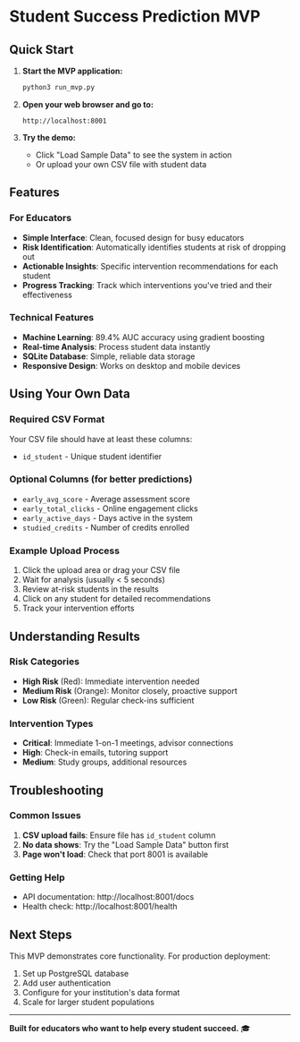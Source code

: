 # Student Success Prediction MVP

## Quick Start

1. **Start the MVP application:**
   ```bash
   python3 run_mvp.py
   ```

2. **Open your web browser and go to:**
   ```
   http://localhost:8001
   ```

3. **Try the demo:**
   - Click "Load Sample Data" to see the system in action
   - Or upload your own CSV file with student data

## Features

### For Educators
- **Simple Interface**: Clean, focused design for busy educators
- **Risk Identification**: Automatically identifies students at risk of dropping out
- **Actionable Insights**: Specific intervention recommendations for each student
- **Progress Tracking**: Track which interventions you've tried and their effectiveness

### Technical Features
- **Machine Learning**: 89.4% AUC accuracy using gradient boosting
- **Real-time Analysis**: Process student data instantly
- **SQLite Database**: Simple, reliable data storage
- **Responsive Design**: Works on desktop and mobile devices

## Using Your Own Data

### Required CSV Format
Your CSV file should have at least these columns:
- `id_student` - Unique student identifier

### Optional Columns (for better predictions)
- `early_avg_score` - Average assessment score
- `early_total_clicks` - Online engagement clicks
- `early_active_days` - Days active in the system
- `studied_credits` - Number of credits enrolled

### Example Upload Process
1. Click the upload area or drag your CSV file
2. Wait for analysis (usually < 5 seconds)
3. Review at-risk students in the results
4. Click on any student for detailed recommendations
5. Track your intervention efforts

## Understanding Results

### Risk Categories
- **High Risk** (Red): Immediate intervention needed
- **Medium Risk** (Orange): Monitor closely, proactive support
- **Low Risk** (Green): Regular check-ins sufficient

### Intervention Types
- **Critical**: Immediate 1-on-1 meetings, advisor connections
- **High**: Check-in emails, tutoring support
- **Medium**: Study groups, additional resources

## Troubleshooting

### Common Issues
1. **CSV upload fails**: Ensure file has `id_student` column
2. **No data shows**: Try the "Load Sample Data" button first
3. **Page won't load**: Check that port 8001 is available

### Getting Help
- API documentation: http://localhost:8001/docs
- Health check: http://localhost:8001/health

## Next Steps

This MVP demonstrates core functionality. For production deployment:
1. Set up PostgreSQL database
2. Add user authentication
3. Configure for your institution's data format
4. Scale for larger student populations

---

**Built for educators who want to help every student succeed.** 🎓